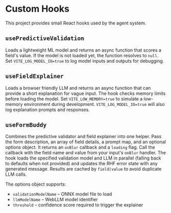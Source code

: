 # Custom Hooks

This project provides small React hooks used by the agent system.

## `usePredictiveValidation`
Loads a lightweight ML model and returns an async function that scores a field's value. If the model is not loaded yet, the function resolves to `null`.
Set `VITE_LOG_MODEL_IO=true` to log model inputs and outputs for debugging.

## `useFieldExplainer`
Loads a browser friendly LLM and returns an async function that can provide a short explanation for vague input. The hook checks memory limits before loading the model. Set `VITE_LOW_MEMORY=true` to simulate a low-memory environment during development.
`VITE_LOG_MODEL_IO=true` will also log explanation prompts and responses.

## `useFormBuddy`
Combines the predictive validator and field explainer into one helper. Pass the
form description, an array of field details, a prompt map, and an optional
options object. It returns an `onBlur` callback and a `loading` flag. Call the
callback with the field name and value from your input's `onBlur` handler. The
hook loads the specified validation model and LLM in parallel (falling back to
defaults when not provided) and updates the RHF error state with any generated
message. Results are cached by `field|value` to avoid duplicate LLM calls.

The options object supports:

- `validationModelName` – ONNX model file to load
- `llmModelName` – WebLLM model identifier
- `threshold` – confidence score required to trigger the explainer
